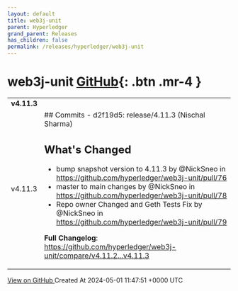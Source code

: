 ```yaml
---
layout: default
title: web3j-unit
parent: Hyperledger
grand_parent: Releases
has_children: false
permalink: /releases/hyperledger/web3j-unit
---
```


# web3j-unit <span class="fs-3 right-align">[GitHub](https://github.com/hyperledger/web3j-unit){: .btn .mr-4 }</span>


<div>
    <table>
        <tr>
            <td colspan="2">
                <b>
                    v4.11.3
                </b>
            </td>
        </tr>
        <tr>
            <td>
                <span class="chip">
                    v4.11.3
                </span>
            </td>
            <td>
                ## Commits
- d2f19d5: release/4.11.3 (Nischal Sharma)

## What's Changed
* bump snapshot version to 4.11.3 by @NickSneo in https://github.com/hyperledger/web3j-unit/pull/76
* master to main changes by @NickSneo in https://github.com/hyperledger/web3j-unit/pull/78
* Repo owner Changed and Geth Tests Fix by @NickSneo in https://github.com/hyperledger/web3j-unit/pull/79


**Full Changelog**: https://github.com/hyperledger/web3j-unit/compare/v4.11.2...v4.11.3
            </td>
        </tr>
    </table>
    <a href="https://github.com/hyperledger/web3j-unit/releases/tag/v4.11.3" class=".btn">
        View on GitHub
    </a>
    <span class="right-align">
        Created At 2024-05-01 11:47:51 +0000 UTC
    </span>
</div>

